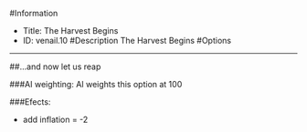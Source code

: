 #Information
 - Title: The Harvest Begins
 - ID: venail.10
#Description
The Harvest Begins
#Options

___
##...and now let us reap

###AI weighting:
AI weights this option at 100


###Efects:<ul><li>add inflation = -2</li></ul>
